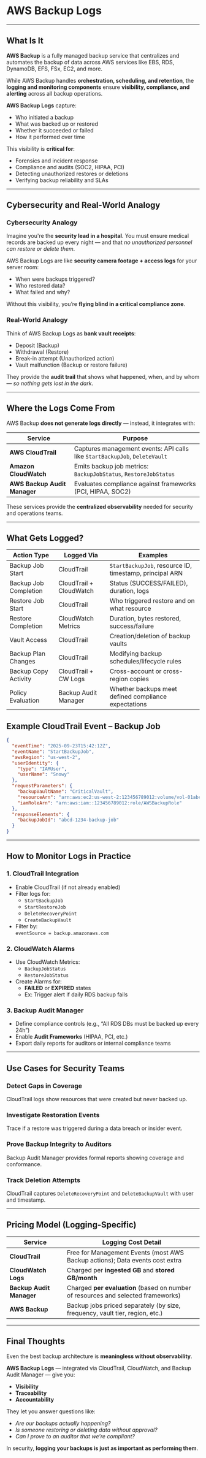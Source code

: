 # AWS Backup Logs

---

## What Is It

**AWS Backup** is a fully managed backup service that centralizes and automates the backup of data across AWS services like EBS, RDS, DynamoDB, EFS, FSx, EC2, and more.

While AWS Backup handles **orchestration, scheduling, and retention**, the **logging and monitoring components** ensure **visibility, compliance, and alerting** across all backup operations.

**AWS Backup Logs** capture:

- Who initiated a backup
- What was backed up or restored
- Whether it succeeded or failed
- How it performed over time

This visibility is **critical for**:

- Forensics and incident response
- Compliance and audits (SOC2, HIPAA, PCI)
- Detecting unauthorized restores or deletions
- Verifying backup reliability and SLAs

---

## Cybersecurity and Real-World Analogy

### **Cybersecurity Analogy**

Imagine you're the **security lead in a hospital**. You must ensure medical records are backed up every night — and that *no unauthorized personnel can restore or delete them*.

AWS Backup Logs are like **security camera footage + access logs** for your server room:
- When were backups triggered?
- Who restored data?
- What failed and why?

Without this visibility, you’re **flying blind in a critical compliance zone**.

### **Real-World Analogy**

Think of AWS Backup Logs as **bank vault receipts**:

- Deposit (Backup)
- Withdrawal (Restore)
- Break-in attempt (Unauthorized action)
- Vault malfunction (Backup or restore failure)

They provide the **audit trail** that shows what happened, when, and by whom — *so nothing gets lost in the dark*.

---

## Where the Logs Come From

AWS Backup **does not generate logs directly** — instead, it integrates with:

| **Service**               | **Purpose**                                                                 |
|---------------------------|------------------------------------------------------------------------------|
| **AWS CloudTrail**        | Captures management events: API calls like `StartBackupJob`, `DeleteVault`  |
| **Amazon CloudWatch**     | Emits backup job metrics: `BackupJobStatus`, `RestoreJobStatus`             |
| **AWS Backup Audit Manager** | Evaluates compliance against frameworks (PCI, HIPAA, SOC2)              |

These services provide the **centralized observability** needed for security and operations teams.

---

## What Gets Logged?

| **Action Type**        | **Logged Via**            | **Examples**                                                                 |
|------------------------|---------------------------|------------------------------------------------------------------------------|
| Backup Job Start       | CloudTrail                | `StartBackupJob`, resource ID, timestamp, principal ARN                      |
| Backup Job Completion  | CloudTrail + CloudWatch   | Status (SUCCESS/FAILED), duration, logs                                      |
| Restore Job Start      | CloudTrail                | Who triggered restore and on what resource                                   |
| Restore Completion     | CloudWatch Metrics        | Duration, bytes restored, success/failure                                    |
| Vault Access           | CloudTrail                | Creation/deletion of backup vaults                                           |
| Backup Plan Changes    | CloudTrail                | Modifying backup schedules/lifecycle rules                                   |
| Backup Copy Activity   | CloudTrail + CW Logs      | Cross-account or cross-region copies                                         |
| Policy Evaluation      | Backup Audit Manager      | Whether backups meet defined compliance expectations                         |

## Example CloudTrail Event – Backup Job

```json
{
  "eventTime": "2025-09-23T15:42:12Z",
  "eventName": "StartBackupJob",
  "awsRegion": "us-west-2",
  "userIdentity": {
    "type": "IAMUser",
    "userName": "Snowy"
  },
  "requestParameters": {
    "backupVaultName": "CriticalVault",
    "resourceArn": "arn:aws:ec2:us-west-2:123456789012:volume/vol-01abcde123456",
    "iamRoleArn": "arn:aws:iam::123456789012:role/AWSBackupRole"
  },
  "responseElements": {
    "backupJobId": "abcd-1234-backup-job"
  }
}
```

---

## How to Monitor Logs in Practice

### 1. **CloudTrail Integration**

- Enable CloudTrail (if not already enabled)
- Filter logs for:
  - `StartBackupJob`
  - `StartRestoreJob`
  - `DeleteRecoveryPoint`
  - `CreateBackupVault`
- Filter by:  
  `eventSource = backup.amazonaws.com`

### 2. **CloudWatch Alarms**

- Use CloudWatch Metrics:
  - `BackupJobStatus`
  - `RestoreJobStatus`
- Create Alarms for:
  - **FAILED** or **EXPIRED** states
  - Ex: Trigger alert if daily RDS backup fails

### 3. **Backup Audit Manager**

- Define compliance controls (e.g., “All RDS DBs must be backed up every 24h”)
- Enable **Audit Frameworks** (HIPAA, PCI, etc.)
- Export daily reports for auditors or internal compliance teams

---

## Use Cases for Security Teams

### Detect Gaps in Coverage
CloudTrail logs show resources that were created but never backed up.

### Investigate Restoration Events
Trace if a restore was triggered during a data breach or insider event.

### Prove Backup Integrity to Auditors
Backup Audit Manager provides formal reports showing coverage and conformance.

### Track Deletion Attempts
CloudTrail captures `DeleteRecoveryPoint` and `DeleteBackupVault` with user and timestamp.

---

## Pricing Model (Logging-Specific)

| **Service**            | **Logging Cost Detail**                                                         |
|------------------------|----------------------------------------------------------------------------------|
| **CloudTrail**         | Free for Management Events (most AWS Backup actions); Data events cost extra     |
| **CloudWatch Logs**    | Charged per **ingested GB** and **stored GB/month**                              |
| **Backup Audit Manager** | Charged **per evaluation** (based on number of resources and selected frameworks) |
| **AWS Backup**         | Backup jobs priced separately (by size, frequency, vault tier, region, etc.)     |

---

## Final Thoughts

Even the best backup architecture is **meaningless without observability**.

**AWS Backup Logs** — integrated via CloudTrail, CloudWatch, and Backup Audit Manager — give you:

- **Visibility**
- **Traceability**
- **Accountability**

They let you answer questions like:

- *Are our backups actually happening?*
- *Is someone restoring or deleting data without approval?*
- *Can I prove to an auditor that we’re compliant?*

In security, **logging your backups is just as important as performing them**.